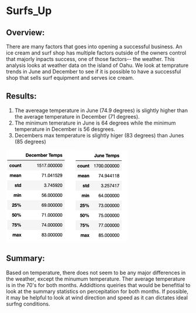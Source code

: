 # Surfs_Up

## Overview:
There are many factors that goes into opening a successful business. An ice cream and surf shop has multiple factors outside of the owners control that majorly inpacts success, one of those factors-- the weather. This analysis looks at weather data on the island of Oahu. We look at temprature trends in June and December to see if it is possible to have a successful shop that sells surf equipment and serves ice cream. 

## Results:

1. The avereage temperature in June (74.9 degrees) is slightly higher than the average temperature in December (71 degrees).
2. The minimum temerature in June is 64 degrees while the minimum temperature in December is 56 desgrees. 
3. Decembers max temperature is slightly higer (83 degrees) than Junes (85 degrees)

![december_stats](Resources/december_stats.png)![june_stats](Resources/june_stats.png)


## Summary: 
Based on temperature, there does not seem to be any major differences in the weather, except the minumum temperature. Ther average temperature is in the 70's for both months. Addidtions queiries that would be benefitial to look at the summary statistics on percepitation for both months. If possible, it may be helpful to look at wind direction and speed as it can dictates ideal surfng conditions. 

